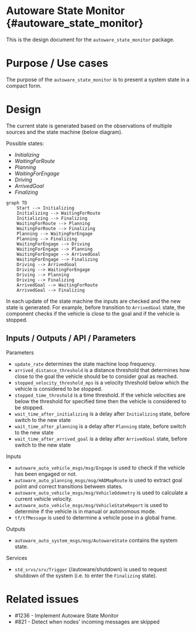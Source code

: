 Autoware State Monitor {#autoware_state_monitor}
===========

This is the design document for the `autoware_state_monitor` package.

# Purpose / Use cases

The purpose of the `autoware_state_monitor` is to present a system state in a compact form.

# Design

The current state is generated based on the observations of multiple sources
and the state machine (below diagram).

Possible states:
* *Initializing*
* *WaitingForRoute*
* *Planning*
* *WaitingForEngage*
* *Driving*
* *ArrivedGoal*
* *Finalizing*

```mermaid
graph TD
    Start --> Initializing
    Initializing --> WaitingForRoute
    Initializing --> Finalizing
    WaitingForRoute --> Planning
    WaitingForRoute --> Finalizing
    Planning --> WaitingForEngage
    Planning --> Finalizing
    WaitingForEngage --> Driving
    WaitingForEngage --> Planning
    WaitingForEngage --> ArrivedGoal
    WaitingForEngage --> Finalizing
    Driving --> ArrivedGoal
    Driving --> WaitingForEngage
    Driving --> Planning
    Driving --> Finalizing
    ArrivedGoal --> WaitingForRoute
    ArrivedGoal --> Finalizing
```

In each update of the state machine the inputs are checked and the new state is generated.
For example, before transition to `ArrivedGoal` state, the component checks
if the vehicle is close to the goal and if the vehicle is stopped.

## Inputs / Outputs / API / Parameters

Parameters
* `update_rate` determines the state machine loop frequency.
* `arrived_distance_threshold` is a distance threshold that determines how close to the goal
  the vehicle should be to consider goal as reached.
* `stopped_velocity_threshold_mps` is a velocity threshold below which the vehicle
  is considered to be stopped.
* `stopped_time_threshold` is a time threshold. If the vehicle velocities are below the threshold
  for specified time then the vehicle is considered to be stopped.
* `wait_time_after_initializing` is a delay after `Initializing` state, before switch to the new state
* `wait_time_after_planning` is a delay after `Planning` state, before switch to the new state
* `wait_time_after_arrived_goal` is a delay after `ArrivedGoal` state, before switch to the new state

Inputs
* `autoware_auto_vehicle_msgs/msg/Engage` is used to check if the vehicle has been engaged or not.
* `autoware_auto_planning_msgs/msg/HADMapRoute` is used to extract goal point and correct
  transitions between states.
* `autoware_auto_vehicle_msgs/msg/VehicleOdometry` is used to calculate a current vehicle velocity.
* `autoware_auto_vehicle_msgs/msg/VehicleStateReport` is used to determine if the vehicle
  is in manual or autonomous mode.
* `tf/tfMessage` is used to determine a vehicle pose in a global frame.

Outputs
* `autoware_auto_system_msgs/msg/AutowareState` contains the system state.

Services
* `std_srvs/srv/Trigger` (/autoware/shutdown) is used to request shutdown of
  the system (i.e. to enter the `Finalizing` state).

# Related issues

- #1236 - Implement Autoware State Monitor
- #821 - Detect when nodes' incoming messages are skipped